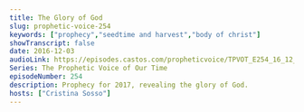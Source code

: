 ```yaml
---
title: The Glory of God
slug: prophetic-voice-254
keywords: ["prophecy","seedtime and harvest","body of christ"]
showTranscript: false
date: 2016-12-03
audioLink: https://episodes.castos.com/propheticvoice/TPVOT_E254_16_12_03-04_The_Glory_of_God.mp3
Series: The Prophetic Voice of Our Time
episodeNumber: 254
description: Prophecy for 2017, revealing the glory of God.
hosts: ["Cristina Sosso"]
---
```

